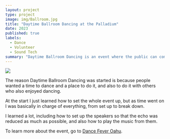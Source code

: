 ```yaml
---
layout: project
type: project
image: img/Ballroom.jpg
title: "Daytime Ballroom Dancing at the Palladium"
date: 2023
published: true
labels:
  - Dance
  - Volunteer
  - Sound Tech
summary: "Daytime Ballroom Dancing is an event where the public can come to social dance with others and have fun."
---
```


<img class="img-fluid" src="../img/HolidayDance1.jpeg">

The reason Daytime Ballroom Dancing was started is because people wanted a time to dance and a place to do it, and also to do it with others who also enjoyed dancing.

At the start I just learned how to set the whole event up, but as time went on I was basically in charge of everything, from set up to break down. 

I learned a lot, including how to set up the speakers so that the echo was reduced as much as possible, and also how to play the music from them.

To learn more about the event, go to [Dance Fever Oahu](www.dancefeveroahu.com).
